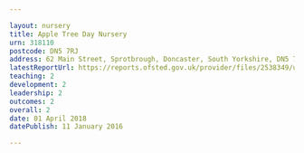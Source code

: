 ```yaml
---

layout: nursery
title: Apple Tree Day Nursery
urn: 318110
postcode: DN5 7RJ
address: 62 Main Street, Sprotbrough, Doncaster, South Yorkshire, DN5 7RJ
latestReportUrl: https://reports.ofsted.gov.uk/provider/files/2538349/urn/318110.pdf
teaching: 2
development: 2
leadership: 2
outcomes: 2
overall: 2
date: 01 April 2018 
datePublish: 11 January 2016

---
```

